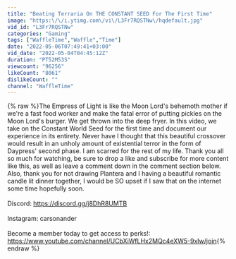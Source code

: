 ```yaml
---
title: "Beating Terraria On THE CONSTANT SEED For The First Time"
image: "https:\/\/i.ytimg.com\/vi\/L3Fr7RQSTNw\/hqdefault.jpg"
vid_id: "L3Fr7RQSTNw"
categories: "Gaming"
tags: ["WaffleTime","Waffle","Time"]
date: "2022-05-06T07:49:41+03:00"
vid_date: "2022-05-04T04:45:12Z"
duration: "PT52M53S"
viewcount: "96256"
likeCount: "8061"
dislikeCount: ""
channel: "WaffleTime"
---
```

{% raw %}The Empress of Light is like the Moon Lord's behemoth mother if we're a fast food worker and make the fatal error of putting pickles on the Moon Lord's burger. We get thrown into the deep fryer. In this video, we take on the Constant World Seed for the first time and document our experience in its entirety. Never have I thought that this beautiful crossover would result in an unholy amount of existential terror in the form of Daypress' second phase. I am scarred for the rest of my life. Thank you all so much for watching, be sure to drop a like and subscribe for more content like this, as well as leave a comment down in the comment section below. Also, thank you for not drawing Plantera and I having a beautiful romantic candle lit dinner together, I would be SO upset if I saw that on the internet some time hopefully soon.<br /><br />Discord: <a rel="nofollow" target="blank" href="https://discord.gg/j8DhR8UMTB">https://discord.gg/j8DhR8UMTB</a><br /><br />Instagram: carsonander<br /><br />Become a member today to get access to perks!:<br /><a rel="nofollow" target="blank" href="https://www.youtube.com/channel/UCbXiWfLHx2MQc4eXW5-9xIw/join">https://www.youtube.com/channel/UCbXiWfLHx2MQc4eXW5-9xIw/join</a>{% endraw %}
